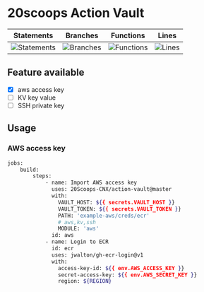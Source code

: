 # 20scoops Action Vault

| Statements | Branches | Functions | Lines |
| -----------|----------|-----------|-------|
| ![Statements](https://img.shields.io/badge/Coverage-93.55%25-brightgreen.svg "Make me better!") | ![Branches](https://img.shields.io/badge/Coverage-75%25-red.svg "Make me better!") | ![Functions](https://img.shields.io/badge/Coverage-100%25-brightgreen.svg "Make me better!") | ![Lines](https://img.shields.io/badge/Coverage-93.55%25-brightgreen.svg "Make me better!") |


## Feature available
 - [x] aws access key
 - [ ] KV key value
 - [ ] SSH private key

Usage
---
### AWS access key

```sh
jobs:
    build:
        steps:
            - name: Import AWS access key
              uses: 20Scoops-CNX/action-vault@master
              with:
                VAULT_HOST: ${{ secrets.VAULT_HOST }}
                VAULT_TOKEN: ${{ secrets.VAULT_TOKEN }}
                PATH: 'example-aws/creds/ecr'
                # aws,kv,ssh
                MODULE: 'aws'
              id: aws
            - name: Login to ECR
              id: ecr
              uses: jwalton/gh-ecr-login@v1
              with:
                access-key-id: ${{ env.AWS_ACCESS_KEY }}
                secret-access-key: ${{ env.AWS_SECRET_KEY }}
                region: ${REGION}
            
```

